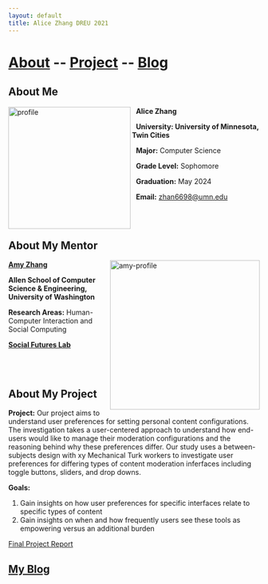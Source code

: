 ```yaml
---
layout: default
title: Alice Zhang DREU 2021
---
```


# [About](about.html) -- [Project](project.html) -- [Blog](blog.html)
  
<!--* TOC-->
<!--{:toc}-->

## About Me
<!--<img src="https://yjqian02.github.io/alicezhang-dreu/images/profile.png" width="200" height="200" />-->
<!--![Alt text](https://yjqian02.github.io/alicezhang-dreu/images/profile.png =250x150)\-->

<img align = "left" src="https://yjqian02.github.io/alicezhang-dreu/images/profile.png" alt="profile" width="245"/>

&nbsp; 
<strong>Alice Zhang</strong>

&nbsp; 
<strong>University: University of Minnesota, Twin Cities</strong>

&nbsp; 
**Major:** Computer Science

&nbsp; 
**Grade Level:** Sophomore

&nbsp; 
<strong>Graduation:</strong> May 2024

&nbsp; 
<strong>Email:</strong> zhan6698@umn.edu

<br/><br/>
## About My Mentor

<img align = "right" src="https://yjqian02.github.io/alicezhang-dreu/images/amy-profile.png" alt="amy-profile" width="300"/>

[<strong>Amy Zhang</strong>](https://homes.cs.washington.edu/~axz/)

<strong>Allen School of Computer Science & Engineering, University of Washington</strong>

**Research Areas:** Human-Computer Interaction and Social Computing

[<strong>Social Futures Lab</strong>](http://social.cs.washington.edu/)

<br/><br/>
## About My Project

**Project:**
Our project aims to understand user preferences for setting personal content configurations. The investigation takes a user-centered approach to understand how end-users would like to manage their moderation configurations and the reasoning behind why these preferences differ. Our study uses a between-subjects design with xy Mechanical Turk workers to investigate user preferences for differing types of content moderation inferfaces including toggle buttons, sliders, and drop downs.

**Goals:**
1. Gain insights on how user preferences for specific interfaces relate to specific types of content
2. Gain insights on when and how frequently  users see these tools as empowering versus an additional burden


[Final Project Report](files/finalreport.pdf)

## [My Blog](blog.html)

<!--[My Blog](blog.html)-->
